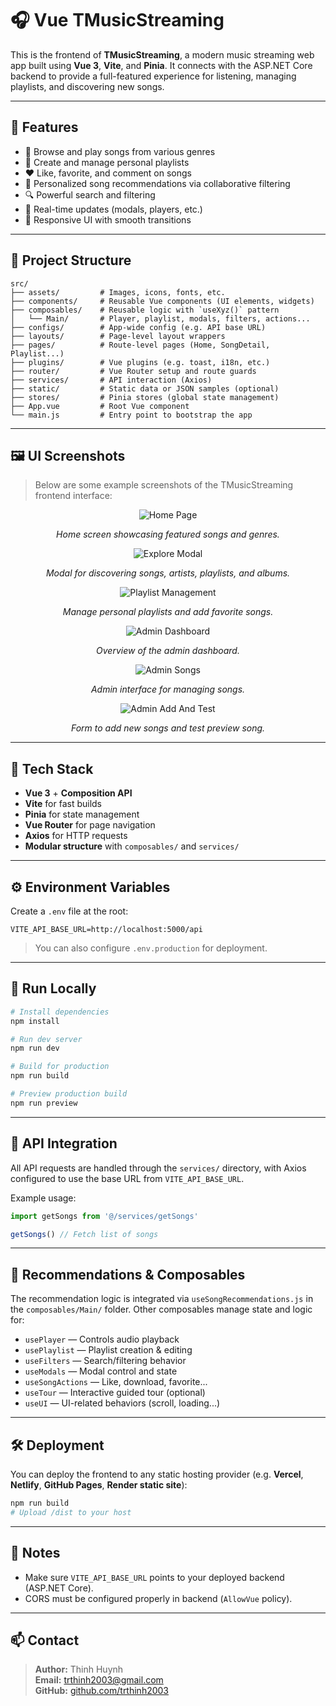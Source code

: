# 🎧 Vue TMusicStreaming

This is the frontend of **TMusicStreaming**, a modern music streaming web app built using **Vue 3**, **Vite**, and **Pinia**. It connects with the ASP.NET Core backend to provide a full-featured experience for listening, managing playlists, and discovering new songs.

---

## 🚀 Features

- 🎵 Browse and play songs from various genres
- 📁 Create and manage personal playlists
- ❤️ Like, favorite, and comment on songs
- 🧠 Personalized song recommendations via collaborative filtering
- 🔍 Powerful search and filtering
- 🔄 Real-time updates (modals, players, etc.)
- 📱 Responsive UI with smooth transitions

---

## 📁 Project Structure

```
src/
├── assets/         # Images, icons, fonts, etc.
├── components/     # Reusable Vue components (UI elements, widgets)
├── composables/    # Reusable logic with `useXyz()` pattern
│   └── Main/       # Player, playlist, modals, filters, actions...
├── configs/        # App-wide config (e.g. API base URL)
├── layouts/        # Page-level layout wrappers
├── pages/          # Route-level pages (Home, SongDetail, Playlist...)
├── plugins/        # Vue plugins (e.g. toast, i18n, etc.)
├── router/         # Vue Router setup and route guards
├── services/       # API interaction (Axios)
├── static/         # Static data or JSON samples (optional)
├── stores/         # Pinia stores (global state management)
├── App.vue         # Root Vue component
└── main.js         # Entry point to bootstrap the app
```

---

## 🖼 UI Screenshots

> Below are some example screenshots of the TMusicStreaming frontend interface:

<div align="center">
  <img src="./screenshots/home.png" alt="Home Page" />
  <p><em>Home screen showcasing featured songs and genres.</em></p>
</div>

<div align="center">
  <img src="./screenshots/explore.png" alt="Explore Modal" />
  <p><em>Modal for discovering songs, artists, playlists, and albums.</em></p>
</div>

<div align="center">
  <img src="./screenshots/playlist.png" alt="Playlist Management" />
  <p><em>Manage personal playlists and add favorite songs.</em></p>
</div>

<div align="center">
  <img src="./screenshots/admin-dashboard.png" alt="Admin Dashboard" />
  <p><em>Overview of the admin dashboard.</em></p>
</div>

<div align="center">
  <img src="./screenshots/admin-song.png" alt="Admin Songs" />
  <p><em>Admin interface for managing songs.</em></p>
</div>

<div align="center">
  <img src="./screenshots/add-song.png" alt="Admin Add And Test" />
  <p><em>Form to add new songs and test preview song.</em></p>
</div>


---

## 🔧 Tech Stack

- **Vue 3** + **Composition API**
- **Vite** for fast builds
- **Pinia** for state management
- **Vue Router** for page navigation
- **Axios** for HTTP requests
- **Modular structure** with `composables/` and `services/`

---

## ⚙️ Environment Variables

Create a `.env` file at the root:

```env
VITE_API_BASE_URL=http://localhost:5000/api
```

> You can also configure `.env.production` for deployment.

---

## 🧪 Run Locally

```bash
# Install dependencies
npm install

# Run dev server
npm run dev

# Build for production
npm run build

# Preview production build
npm run preview
```

---

## 🔁 API Integration

All API requests are handled through the `services/` directory, with Axios configured to use the base URL from `VITE_API_BASE_URL`.

Example usage:
```js
import getSongs from '@/services/getSongs'

getSongs() // Fetch list of songs
```

---

## 🧠 Recommendations & Composables

The recommendation logic is integrated via `useSongRecommendations.js` in the `composables/Main/` folder. Other composables manage state and logic for:

- `usePlayer` — Controls audio playback
- `usePlaylist` — Playlist creation & editing
- `useFilters` — Search/filtering behavior
- `useModals` — Modal control and state
- `useSongActions` — Like, download, favorite...
- `useTour` — Interactive guided tour (optional)
- `useUI` — UI-related behaviors (scroll, loading...)

---

## 🛠 Deployment

You can deploy the frontend to any static hosting provider (e.g. **Vercel**, **Netlify**, **GitHub Pages**, **Render static site**):

```bash
npm run build
# Upload /dist to your host
```

---

## 📌 Notes

- Make sure `VITE_API_BASE_URL` points to your deployed backend (ASP.NET Core).
- CORS must be configured properly in backend (`AllowVue` policy).

---

## 📫 Contact

> **Author:** Thinh Huynh  
> **Email:** trthinh2003@gmail.com  
> **GitHub:** [github.com/trthinh2003](https://github.com/trthinh2003)
